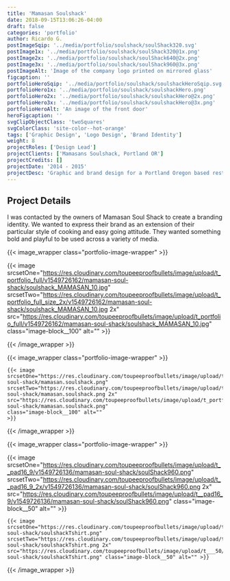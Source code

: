 ```yaml
---
title: 'Mamasan Soulshack'
date: 2018-09-15T13:06:26-04:00
draft: false
categories: 'portfolio'
author: Ricardo G.
postImageSqip: '../media/portfolio/soulshack/soulShack320.svg'
postImage1x: '../media/portfolio/soulshack/soulShack320@1x.png'
postImage2x: '../media/portfolio/soulshack/soulShack640@2x.png'
postImage3x: '../media/portfolio/soulshack/soulShack960@3x.png'
postImageAlt: 'Image of the company logo printed on mirrored glass'
figcaption: ''
portfolioHeroSqip: '../media/portfolio/soulshack/soulshackHeroSqip.svg'
portfolioHero1x: '../media/portfolio/soulshack/soulshackHero.png'
portfolioHero2x: '../media/portfolio/soulshack/soulshackHero@2x.png'
portfolioHero3x: '../media/portfolio/soulshack/soulshackHero@3x.png'
portfolioHeroAlt: 'An image of the front door'
heroFigcaption: ''
svgClipObjectClass: 'twoSquares'
svgColorClass: 'site-color--hot-orange'
tags: ['Graphic Design', 'Logo Design', 'Brand Identity']
weight: 8
projectRoles: ['Design Lead']
projectClients: ['Mamasans Soulshack, Portland OR']
projectCredits: []
projectDate: '2014 - 2015'
projectDesc: 'Graphic and brand design for a Portland Oregon based restaurant.'
---
```


## Project Details

I was contacted by the owners of Mamasan Soul Shack to create a branding identity. We wanted to express their brand as an extension of their particular style of cooking and easy going attitude. They wanted something bold and playful to be used across a variety of media.

{{< image_wrapper class="portfolio-image-wrapper" >}}

{{< image
    srcsetOne="https://res.cloudinary.com/toupeeproofbullets/image/upload/t_portfolio_full/v1549726162/mamasan-soul-shack/soulshack_MAMASAN_10.jpg"
    srcsetTwo="https://res.cloudinary.com/toupeeproofbullets/image/upload/t_portfolio_full_size_2x/v1549726162/mamasan-soul-shack/soulshack_MAMASAN_10.jpg 2x"
    src="https://res.cloudinary.com/toupeeproofbullets/image/upload/t_portfolio_full/v1549726162/mamasan-soul-shack/soulshack_MAMASAN_10.jpg"
    class="image-block__100"
    alt=""
    >}}

{{< /image_wrapper >}}

{{< image_wrapper class="portfolio-image-wrapper" >}}

    {{< image
    srcsetOne="https://res.cloudinary.com/toupeeproofbullets/image/upload/t_portfolio_full/v1548802706/mamasan-soul-shack/mamasan.soulshack.png"
    srcsetTwo="https://res.cloudinary.com/toupeeproofbullets/image/upload/t_portfolio_full_size_2x/v1548802706/mamasan-soul-shack/mamasan.soulshack.png 2x"
    src="https://res.cloudinary.com/toupeeproofbullets/image/upload/t_portfolio_full/v1548802706/mamasan-soul-shack/mamasan.soulshack.png"
    class="image-block__100" alt=""
    >}}

{{< /image_wrapper >}}


{{< image_wrapper class="portfolio-image-wrapper" >}}

  {{< image 
    srcsetOne="https://res.cloudinary.com/toupeeproofbullets/image/upload/t__pad16_9/v1549726136/mamasan-soul-shack/soulShack960.png" 
    srcsetTwo="https://res.cloudinary.com/toupeeproofbullets/image/upload/t__pad16_9_2x/v1549726136/mamasan-soul-shack/soulShack960.png 2x" src="https://res.cloudinary.com/toupeeproofbullets/image/upload/t__pad16_9/v1549726136/mamasan-soul-shack/soulShack960.png" class="image-block__50" alt="" >}}

    {{< image 
    srcsetOne="https://res.cloudinary.com/toupeeproofbullets/image/upload/t___50/v1549726163/mamasan-soul-shack/soulshackTshirt.png" 
    srcsetTwo="https://res.cloudinary.com/toupeeproofbullets/image/upload/t___50_2x/v1549726163/mamasan-soul-shack/soulshackTshirt.png 2x" src="https://res.cloudinary.com/toupeeproofbullets/image/upload/t___50/v1549726163/mamasan-soul-shack/soulshackTshirt.png" class="image-block__50" alt="" >}}

{{< /image_wrapper >}}
